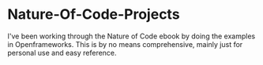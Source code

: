 # Nature-Of-Code-Projects
I've been working through the Nature of Code ebook by doing the examples in Openframeworks. This is by no means comprehensive, mainly just for personal use and easy reference.
